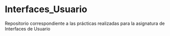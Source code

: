 # Interfaces_Usuario
Repositorio correspondiente a las prácticas realizadas para la asignatura de Interfaces de Usuario

